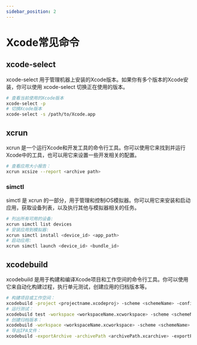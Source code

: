 ```yaml
---
sidebar_position: 2
---
```


# Xcode常见命令

## xcode-select

xcode-select 用于管理机器上安装的Xcode版本。如果你有多个版本的Xcode安装，你可以使用 xcode-select 切换正在使用的版本。

```bash
# 查看当前使用的Xcode版本
xcode-select -p
# 切换Xcode版本
xcode-select -s /path/to/Xcode.app
```

## xcrun

xcrun 是一个运行Xcode和开发工具的命令行工具。你可以使用它来找到并运行Xcode中的工具，也可以用它来设置一些开发相关的配置。

```bash
# 查看应用大小报告：
xcrun xcsize --report <archive path>
```

### simctl

simctl 是 xcrun 的一部分，用于管理和控制iOS模拟器。你可以用它来安装和启动应用，获取设备列表，以及执行其他与模拟器相关的任务。

```bash
# 列出所有可用的设备:
xcrun simctl list devices
# 安装应用到模拟器:
xcrun simctl install <device_id> <app_path>
# 启动应用:
xcrun simctl launch <device_id> <bundle_id>
```

## xcodebuild

xcodebuild 是用于构建和编译Xcode项目和工作空间的命令行工具。你可以使用它来自动化构建过程，执行单元测试，创建应用的归档版本等。

```bash
# 构建项目或工作空间：
xcodebuild -project <projectname.xcodeproj> -scheme <schemeName> -configuration <Debug/Release>
# 运行测试：
xcodebuild test -workspace <workspaceName.xcworkspace> -scheme <schemeName>
# 创建归档版本：
xcodebuild -workspace <workspaceName.xcworkspace> -scheme <schemeName> -configuration <Debug/Release> archive -archivePath <archivePath>
# 导出IPA文件：
xcodebuild -exportArchive -archivePath <archivePath.xcarchive> -exportPath <exportPath> -exportOptionsPlist <exportOptionsPlist>
```
